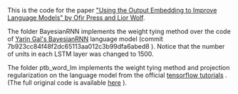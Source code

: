 This is the code for the paper ["Using the Output Embedding to Improve Language Models" by Ofir Press and Lior Wolf](http://arxiv.org/abs/1608.05859).

The folder BayesianRNN implements the weight tying method over the code of [Yarin Gal's BayesianRNN](https://github.com/yaringal/BayesianRNN/tree/master/LM_code) language model (commit 7b923cc84f48f2dc65113aa012c3b99dfa6abed8 ). 
Notice that the number of units in each LSTM layer was changed to 1500. 

The folder ptb_word_lm implements the weight tying method and projection regularization on the language model from the official [tensorflow tutorials](https://www.tensorflow.org/versions/r0.8/tutorials/recurrent/index.html#language-modeling) . 
(The full original code is available [here](https://github.com/tensorflow/tensorflow/tree/r0.8/tensorflow/models/rnn/ptb) ). 
